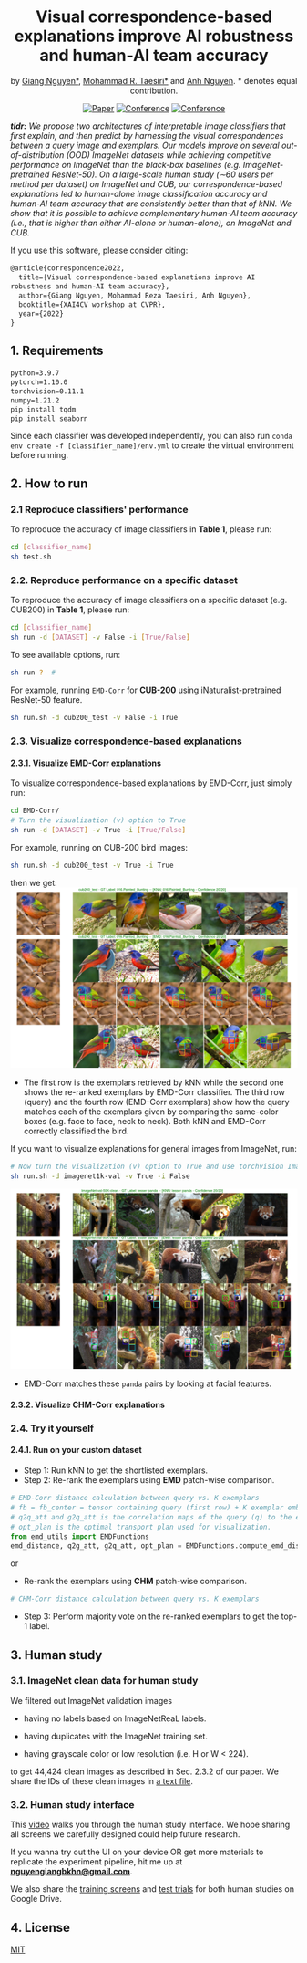 <div align="center">    
 
# Visual correspondence-based explanations improve AI robustness and human-AI team accuracy 
by [Giang Nguyen*](https://giangnguyen2412.github.io/), [Mohammad R. Taesiri*](https://taesiri.com/) and [Anh Nguyen](https://anhnguyen.me/). * denotes equal contribution.

[![Paper](http://img.shields.io/badge/paper-arxiv.TBD-B31B1B.svg)]()
[![Conference](http://img.shields.io/badge/XAI4CV@CVPR-2022-4b44ce.svg)](https://xai4cv.github.io/workshop)
[![Conference](http://img.shields.io/badge/poster-4b44ce.svg)](https://www.dropbox.com/s/1neko0pjbexlsjf/p49.pdf?dl=0)
</div> 

_**tldr:** We propose two architectures of interpretable image classifiers that first explain, and then predict by harnessing the visual correspondences between a query image and exemplars.
Our models improve on several out-of-distribution (OOD) ImageNet datasets while achieving competitive performance on ImageNet than the black-box baselines (e.g. ImageNet-pretrained ResNet-50). 
On a large-scale human study (∼60 users per method per dataset) on ImageNet and CUB, our correspondence-based explanations led to human-alone image classification accuracy and human-AI team accuracy that are consistently better than that of kNN. 
We show that it is possible to achieve complementary human-AI team accuracy (i.e., that is higher than either AI-alone or human-alone), on ImageNet and CUB._   

If you use this software, please consider citing:

    @article{correspondence2022,
      title={Visual correspondence-based explanations improve AI robustness and human-AI team accuracy},
      author={Giang Nguyen, Mohammad Reza Taesiri, Anh Nguyen},
      booktitle={XAI4CV workshop at CVPR},
      year={2022}
    }

## 1. Requirements
```
python=3.9.7
pytorch=1.10.0
torchvision=0.11.1
numpy=1.21.2
pip install tqdm
pip install seaborn
```
Since each classifier was developed independently, you can also run ```conda env create -f [classifier_name]/env.yml``` to create the virtual environment before running.

## 2. How to run
### 2.1 Reproduce classifiers' performance

To reproduce the accuracy of image classifiers in **Table 1**, please run:
```bash
cd [classifier_name]
sh test.sh
```

### 2.2. Reproduce performance on a specific dataset
To reproduce the accuracy of image classifiers on a specific dataset (e.g. CUB200) in **Table 1**, please run:
```bash
cd [classifier_name]
sh run -d [DATASET] -v False -i [True/False]
```

To see available options, run:
```bash
sh run ?  # 
```

For example, running ```EMD-Corr``` for **CUB-200** using iNaturalist-pretrained ResNet-50 feature.
```bash
sh run.sh -d cub200_test -v False -i True
```

### 2.3. Visualize correspondence-based explanations

#### 2.3.1. Visualize EMD-Corr explanations
To visualize correspondence-based explanations by EMD-Corr, just simply run:
```bash
cd EMD-Corr/
# Turn the visualization (v) option to True
sh run -d [DATASET] -v True -i [True/False]
```

For example, running on CUB-200 bird images:
```bash
sh run.sh -d cub200_test -v True -i True
```
then we get:
![](figs/Painted_Bunting_0004_16641.jpeg)
* The first row is the exemplars retrieved by kNN while the second one shows the re-ranked exemplars by EMD-Corr classifier.
The third row (query) and the fourth row (EMD-Corr exemplars) show how the query matches each of the exemplars given by comparing the same-color boxes (e.g. face to face, neck to neck).
Both kNN and EMD-Corr correctly classified the bird.

If you want to visualize explanations for general images from ImageNet, run:
```bash
# Now turn the visualization (v) option to True and use torchvision ImageNet-pretrained ResNet-50 feature (i - False)
sh run.sh -d imagenet1k-val -v True -i False
```

![](figs/ILSVRC2012_val_00003158.jpeg)
* EMD-Corr matches these ```panda``` pairs by looking at facial features. 

#### 2.3.2. Visualize CHM-Corr explanations

### 2.4. Try it yourself
#### 2.4.1. Run on your custom dataset
* Step 1: Run kNN to get the shortlisted exemplars. 
* Step 2: Re-rank the exemplars using **EMD** patch-wise comparison.
```python
# EMD-Corr distance calculation between query vs. K exemplars
# fb = fb_center = tensor containing query (first row) + K exemplar embeddings. e.g. 51x2048x7x7 where conv4_dim=2048x7x7.
# q2q_att and g2q_att is the correlation maps of the query (q) to the exemplars (g) or vice versa. 
# opt_plan is the optimal transport plan used for visualization.
from emd_utils import EMDFunctions
emd_distance, q2g_att, g2q_att, opt_plan = EMDFunctions.compute_emd_distance(K=50, fb_center, fb, use_uniform=False, num_patch=5)
```
or 
* Re-rank the exemplars using **CHM** patch-wise comparison.
```python
# CHM-Corr distance calculation between query vs. K exemplars
```
* Step 3: Perform majority vote on the re-ranked exemplars to get the top-1 label.

## 3. Human study
### 3.1. ImageNet clean data for human study

We filtered out ImageNet validation images

* having no labels based on ImageNetReaL labels.

* having duplicates with the ImageNet training set.

* having grayscale color or low resolution (i.e. H or W < 224).

to get 44,424 clean images as described in Sec. 2.3.2 of our paper. We share the IDs of these clean images in [a text file](https://github.com/anguyen8/visual-correspondence-XAI/tree/main/EMD-Corr/clean_images).

### 3.2. Human study interface

This [video](https://youtu.be/rJx-vGJBprw) walks you through the human study interface. We hope sharing all screens we carefully designed could help future research.

If you wanna try out the UI on your device OR get more materials to replicate the experiment pipeline, hit me up at **nguyengiangbkhn@gmail.com**.

We also share the [training screens](https://drive.google.com/drive/folders/1S0ipBx8H8JDM-tERImHVHFz-YDwE2gf6?usp=sharing) and [test trials](https://drive.google.com/drive/folders/1EWC3hgivx1SA0V2bL2toBnNZvtJWnoGu?usp=sharing) for both human studies on Google Drive.


## 4. License
[MIT](LICENSE)
